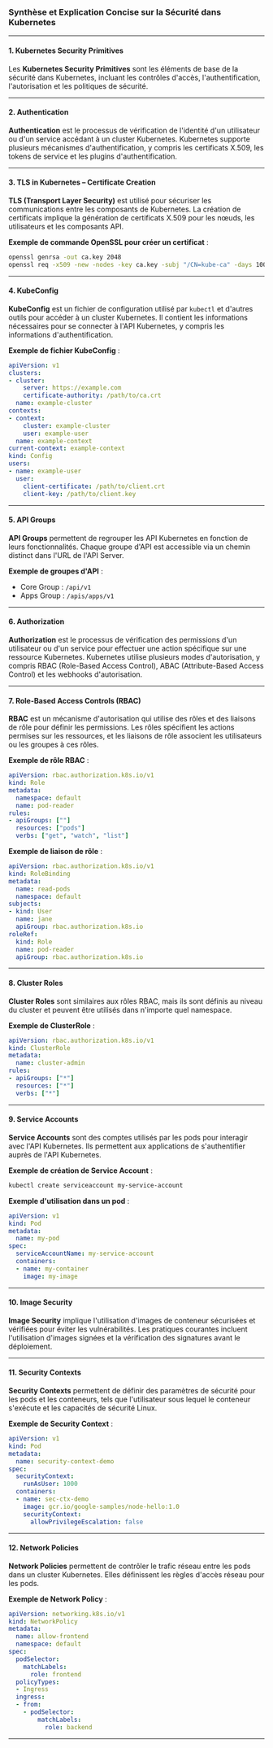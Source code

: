 ### Synthèse et Explication Concise sur la Sécurité dans Kubernetes

---

#### 1. Kubernetes Security Primitives

Les **Kubernetes Security Primitives** sont les éléments de base de la sécurité dans Kubernetes, incluant les contrôles d'accès, l'authentification, l'autorisation et les politiques de sécurité.

---

#### 2. Authentication

**Authentication** est le processus de vérification de l'identité d'un utilisateur ou d'un service accédant à un cluster Kubernetes. Kubernetes supporte plusieurs mécanismes d'authentification, y compris les certificats X.509, les tokens de service et les plugins d'authentification.

---

#### 3. TLS in Kubernetes – Certificate Creation

**TLS (Transport Layer Security)** est utilisé pour sécuriser les communications entre les composants de Kubernetes. La création de certificats implique la génération de certificats X.509 pour les nœuds, les utilisateurs et les composants API.

**Exemple de commande OpenSSL pour créer un certificat** :
```bash
openssl genrsa -out ca.key 2048
openssl req -x509 -new -nodes -key ca.key -subj "/CN=kube-ca" -days 10000 -out ca.crt
```

---

#### 4. KubeConfig

**KubeConfig** est un fichier de configuration utilisé par `kubectl` et d'autres outils pour accéder à un cluster Kubernetes. Il contient les informations nécessaires pour se connecter à l'API Kubernetes, y compris les informations d'authentification.

**Exemple de fichier KubeConfig** :
```yaml
apiVersion: v1
clusters:
- cluster:
    server: https://example.com
    certificate-authority: /path/to/ca.crt
  name: example-cluster
contexts:
- context:
    cluster: example-cluster
    user: example-user
  name: example-context
current-context: example-context
kind: Config
users:
- name: example-user
  user:
    client-certificate: /path/to/client.crt
    client-key: /path/to/client.key
```

---

#### 5. API Groups

**API Groups** permettent de regrouper les API Kubernetes en fonction de leurs fonctionnalités. Chaque groupe d'API est accessible via un chemin distinct dans l'URL de l'API Server.

**Exemple de groupes d'API** :
- Core Group : `/api/v1`
- Apps Group : `/apis/apps/v1`

---

#### 6. Authorization

**Authorization** est le processus de vérification des permissions d'un utilisateur ou d'un service pour effectuer une action spécifique sur une ressource Kubernetes. Kubernetes utilise plusieurs modes d'autorisation, y compris RBAC (Role-Based Access Control), ABAC (Attribute-Based Access Control) et les webhooks d'autorisation.

---

#### 7. Role-Based Access Controls (RBAC)

**RBAC** est un mécanisme d'autorisation qui utilise des rôles et des liaisons de rôle pour définir les permissions. Les rôles spécifient les actions permises sur les ressources, et les liaisons de rôle associent les utilisateurs ou les groupes à ces rôles.

**Exemple de rôle RBAC** :
```yaml
apiVersion: rbac.authorization.k8s.io/v1
kind: Role
metadata:
  namespace: default
  name: pod-reader
rules:
- apiGroups: [""]
  resources: ["pods"]
  verbs: ["get", "watch", "list"]
```

**Exemple de liaison de rôle** :
```yaml
apiVersion: rbac.authorization.k8s.io/v1
kind: RoleBinding
metadata:
  name: read-pods
  namespace: default
subjects:
- kind: User
  name: jane
  apiGroup: rbac.authorization.k8s.io
roleRef:
  kind: Role
  name: pod-reader
  apiGroup: rbac.authorization.k8s.io
```

---

#### 8. Cluster Roles

**Cluster Roles** sont similaires aux rôles RBAC, mais ils sont définis au niveau du cluster et peuvent être utilisés dans n'importe quel namespace.

**Exemple de ClusterRole** :
```yaml
apiVersion: rbac.authorization.k8s.io/v1
kind: ClusterRole
metadata:
  name: cluster-admin
rules:
- apiGroups: ["*"]
  resources: ["*"]
  verbs: ["*"]
```

---

#### 9. Service Accounts

**Service Accounts** sont des comptes utilisés par les pods pour interagir avec l'API Kubernetes. Ils permettent aux applications de s'authentifier auprès de l'API Kubernetes.

**Exemple de création de Service Account** :
```bash
kubectl create serviceaccount my-service-account
```

**Exemple d'utilisation dans un pod** :
```yaml
apiVersion: v1
kind: Pod
metadata:
  name: my-pod
spec:
  serviceAccountName: my-service-account
  containers:
  - name: my-container
    image: my-image
```

---

#### 10. Image Security

**Image Security** implique l'utilisation d'images de conteneur sécurisées et vérifiées pour éviter les vulnérabilités. Les pratiques courantes incluent l'utilisation d'images signées et la vérification des signatures avant le déploiement.

---

#### 11. Security Contexts

**Security Contexts** permettent de définir des paramètres de sécurité pour les pods et les conteneurs, tels que l'utilisateur sous lequel le conteneur s'exécute et les capacités de sécurité Linux.

**Exemple de Security Context** :
```yaml
apiVersion: v1
kind: Pod
metadata:
  name: security-context-demo
spec:
  securityContext:
    runAsUser: 1000
  containers:
  - name: sec-ctx-demo
    image: gcr.io/google-samples/node-hello:1.0
    securityContext:
      allowPrivilegeEscalation: false
```

---

#### 12. Network Policies

**Network Policies** permettent de contrôler le trafic réseau entre les pods dans un cluster Kubernetes. Elles définissent les règles d'accès réseau pour les pods.

**Exemple de Network Policy** :
```yaml
apiVersion: networking.k8s.io/v1
kind: NetworkPolicy
metadata:
  name: allow-frontend
  namespace: default
spec:
  podSelector:
    matchLabels:
      role: frontend
  policyTypes:
  - Ingress
  ingress:
  - from:
    - podSelector:
        matchLabels:
          role: backend
```

---